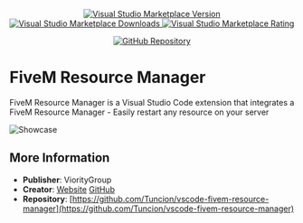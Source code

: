 <div align="center">
	<p>
		<a href="https://marketplace.visualstudio.com/items?itemName=vioritygroup.fivem-resource-manager">
			<img alt="Visual Studio Marketplace Version" src="https://img.shields.io/visual-studio-marketplace/v/vioritygroup.fivem-resource-manager?label=Visual%20Studio%20Marketplace">
		</a>
		<a href="https://marketplace.visualstudio.com/items?itemName=vioritygroup.fivem-resource-manager">
			<img alt="Visual Studio Marketplace Downloads" src="https://img.shields.io/visual-studio-marketplace/d/vioritygroup.fivem-resource-manager">
		</a>
		<a href="https://marketplace.visualstudio.com/items?itemName=vioritygroup.fivem-resource-manager">
			<img alt="Visual Studio Marketplace Rating" src="https://img.shields.io/visual-studio-marketplace/r/vioritygroup.fivem-resource-manager">
		</a>
	</p>
	<p>
		<a href="https://github.com/Tuncion/vscode-fivem-resource-manager">
			<img src="https://img.shields.io/badge/GitHub%20Repository-success?logo=github&style=social" alt="GitHub Repository">
		</a>
	</p>
</div>

# FiveM Resource Manager

FiveM Resource Manager is a Visual Studio Code extension that integrates a FiveM Resource Manager - Easily restart any resource on your server

![Showcase](https://i.imgur.com/WJ7jF2b.gif)

## More Information

- **Publisher**: ViorityGroup
- **Creator**: [Website](https://tuncion.de) [GitHub](https://github.com/Tuncion)
- **Repository**: [https://github.com/Tuncion/vscode-fivem-resource-manager](https://github.com/Tuncion/vscode-fivem-resource-manager)
